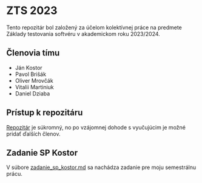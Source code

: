 # ZTS 2023
Tento repozitár bol založený za účelom kolektívnej práce na predmete Základy testovania softvéru v akademickom roku 2023/2024.

## Členovia tímu
- Ján Kostor
- Pavol Brišák
- Oliver Mrovčák
- Vitalii Martiniuk
- Daniel Dziaba

## Prístup k repozitáru
[Repozitár](https://github.com/jancikos/zts) je súkromný, no po vzájomnej dohode s vyučujúcim je možné pridať ďalších členov.

## Zadanie SP Kostor
V súbore [zadanie_sp_kostor.md](zadanie_sp_kostor.md) sa nachádza zadanie pre moju semestrálnu prácu.